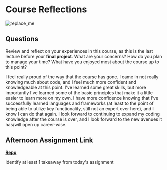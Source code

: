 # Course Reflections

![replace_me](https://codeworks.blob.core.windows.net/public/assets/img/illustrations/placeholder.svg)

## Questions

Review and reflect on your experiences in this course, as this is the last lecture before your **final project**. What are your concerns? How do you plan to manage your time? What have you enjoyed most about the course up to this point?

I feel really proud of the way that the course has gone. I came in not really knowing much about code, and I feel much more confident and knowledgeable at this point. I've learned some great skills, but more importantly I've learned some of the basic principles that make it a little easier to learn more on my own. I have more confidence knowing that I've successfully learned languages and frameworks (at least to the point of being able to utilize key functionality, still not an expert over here), and I know I can do that again. I look forward to continuing to expand my coding knowledge after the course is over, and I look forward to the new avenues it has/will open up career-wise.

## Afternoon Assignment Link

**[Repo](https://github.com/ElizabethKeyes/<ASSIGNMENT_REPO>)**

Identify at least 1 takeaway from today's assignment
